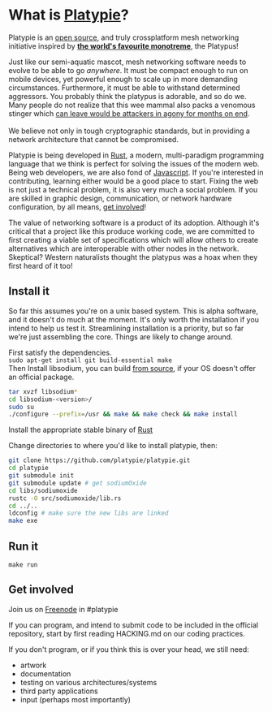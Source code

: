 # What is <a href="http://platypie.org">Platypie</a>?
Platypie is an [open source](https://github.com/platypie "our git"), and truly crossplatform mesh networking initiative inspired by **[the world's favourite monotreme](http://en.wikipedia.org/wiki/Platypus)**, the Platypus!  
  
Just like our semi-aquatic mascot, mesh networking software needs to evolve to be able to go *anywhere*. It must be compact enough to run on mobile devices, yet powerful enough to scale up in more 
demanding circumstances. Furthermore, it must be able to withstand determined aggressors. You probably think the platypus is adorable, and so do we. Many people do not realize that this wee mammal
also packs a venomous stinger which [can leave would be attackers in agony for months on end](http://en.wikipedia.org/wiki/Platypus_venom "platypus venom").  
<br>
We believe not only in tough cryptographic standards, but in providing a network architecture that cannot be compromised.  
  
Platypie is being developed in [Rust](http://www.rust-lang.org/ "Rust Lang"), a modern, multi-paradigm programming language that we think is perfect for solving the issues of the modern web. Being web developers, we are also fond of [Javascript](http://nodejs.org/ "nodejs"). If you're interested in contributing, learning either would be a good place to start. Fixing the web is not just a technical problem, it is also very much a social problem. If you are skilled in graphic design, communication, or network hardware configuration, by all means, [get involved](https://github.com/platypie/platypie#get-involved)!  
  
The value of networking software is a product of its adoption. Although it's critical that a project like this produce working code, we are committed to first creating a viable set of specifications which will allow others to create alternatives which are interoperable with other nodes in the network. Skeptical? Western naturalists thought the platypus was a hoax when they first heard of it too!  
  
## Install it  
  
So far this assumes you're on a unix based system. This is alpha software, and it doesn't do much at the moment. It's only worth the installation if you intend to help us test it. Streamlining installation is a priority, but so far we're just assembling the core. Things are likely to change around.  
  
First satisfy the dependencies.  
`sudo apt-get install git build-essential make`  
Then Install libsodium, you can build [from source](https://download.libsodium.org/libsodium/releases/), if your OS doesn't offer an official package.  
```bash
tar xvzf libsodium*
cd libsodium-<version>/
sudo su
./configure --prefix=/usr && make && make check && make install
```
  
Install the appropriate stable binary of [Rust](http://www.rust-lang.org/install.html)  
  
Change directories to where you'd like to install platypie, then:  
```bash
git clone https://github.com/platypie/platypie.git  
cd platypie
git submodule init
git submodule update # get sodiumOxide
cd libs/sodiumoxide
rustc -O src/sodiumoxide/lib.rs
cd ../..
ldconfig # make sure the new libs are linked
make exe
```
  
## Run it  
`make run`  
  
## Get involved  
Join us on [Freenode](http://webchat.freenode.net/?channels=%23platypie "freenode's webchat") in #platypie  
  
If you can program, and intend to submit code to be included in the official repository, start by first reading HACKING.md on our coding practices.  
  
If you don't program, or if you think this is over your head, we still need:  
* artwork
* documentation
* testing on various architectures/systems
* third party applications
* input (perhaps most importantly)
